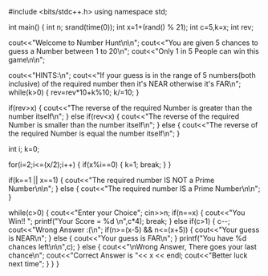 #include <bits/stdc++.h>
using namespace std;

int main() {
int n;
srand(time(0));
int x=1+(rand() % 21);
int c=5,k=x;
int rev;

cout<<"Welcome to Number Hunt\n\n";
cout<<"You are given 5 chances to guess a Number between 1 to 20\n";
cout<<"Only 1 in 5 People can win this game\n\n";

cout<<"HINTS:\n";
cout<<"If your guess is in the range of 5 numbers(both inclusive) of the required number then it's NEAR otherwise it's FAR\n";
while(k>0)
{
    rev=rev*10+k%10;
    k/=10;
}

if(rev>x)
{
    cout<<"The reverse of the required Number is greater than the number itself\n";
}
else if(rev<x)
{
    cout<<"The reverse of the required Number is smaller than the number itself\n";
}
else
{
    cout<<"The reverse of the required Number is equal the number itself\n";
}

int i;
k=0;

for(i=2;i<=(x/2);i++)
{
    if(x%i==0)
    {
      k=1;
      break;
    }
}

if(k==1 || x==1)
{
    cout<<"The required number IS NOT a Prime Number\n\n";
}
else
{
    cout<<"The required number IS a Prime Number\n\n";
}

while(c>0)
{
    cout<<"Enter your Choice";
    cin>>n;
if(n==x)
{
    cout<<"You Win!! ";
    printf("Your Score = %d \n",c*4);
    break;
}
else if(c>1)
{
    c--;
    cout<<"Wrong Answer :(\n";
    if(n>=(x-5) && n<=(x+5))
    {
        cout<<"Your guess is NEAR\n";
    }
    else
    {
        cout<<"Your guess is FAR\n";
    }
    printf("You have %d chances left\n\n",c);
}
else
{
    cout<<"\nWrong Answer, There goes your last chance\n";
    cout<<"Correct Answer is "<< x << endl;
    cout<<"Better luck next time";
}
}
}
